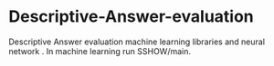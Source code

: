 # Descriptive-Answer-evaluation
Descriptive Answer evaluation machine learning libraries and   neural network .
In machine learning run SSHOW/main.
